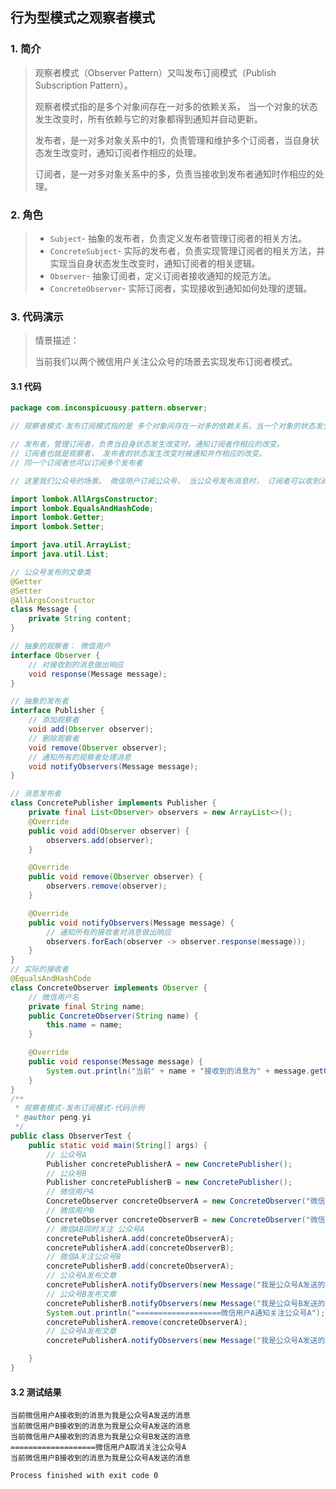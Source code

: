 ## 行为型模式之观察者模式

### 1. 简介

> 观察者模式（Observer Pattern）又叫发布订阅模式（Publish Subscription Pattern）。
>
> 观察者模式指的是多个对象间存在一对多的依赖关系， 当一个对象的状态发生改变时，所有依赖与它的对象都得到通知并自动更新。
>
> 发布者，是一对多对象关系中的1，负责管理和维护多个订阅者，当自身状态发生改变时，通知订阅者作相应的处理。
>
> 订阅者，是一对多对象关系中的多，负责当接收到发布者通知时作相应的处理。

### 2. 角色

> - `Subject`- 抽象的发布者，负责定义发布者管理订阅者的相关方法。
> - `ConcreteSubject`- 实际的发布者，负责实现管理订阅者的相关方法，并实现当自身状态发生改变时，通知订阅者的相关逻辑。
> - `Observer`- 抽象订阅者，定义订阅者接收通知的规范方法。
> - `ConcreteObserver`- 实际订阅者，实现接收到通知如何处理的逻辑。

### 3. 代码演示

> 情景描述：
>
> 当前我们以两个微信用户关注公众号的场景去实现发布订阅者模式。

#### 3.1 代码

```java
package com.inconspicuousy.pattern.observer;

// 观察者模式-发布订阅模式指的是 多个对象间存在一对多的依赖关系，当一个对象的状态发生改变时，所有依赖于它的对象都得到通知并被自动更新。

// 发布者，管理订阅者，负责当自身状态发生改变时，通知订阅者作相应的改变。
// 订阅者也就是观察者， 发布者的状态发生改变时被通知并作相应的改变。
// 同一个订阅者也可以订阅多个发布者

// 这里我们公众号的场景。 微信用户订阅公众号， 当公众号发布消息时， 订阅者可以收到消息

import lombok.AllArgsConstructor;
import lombok.EqualsAndHashCode;
import lombok.Getter;
import lombok.Setter;

import java.util.ArrayList;
import java.util.List;

// 公众号发布的文章类
@Getter
@Setter
@AllArgsConstructor
class Message {
    private String content;
}

// 抽象的观察者： 微信用户
interface Observer {
    // 对接收到的消息做出响应
    void response(Message message);
}

// 抽象的发布者
interface Publisher {
    // 添加观察者
    void add(Observer observer);
    // 删除观察者
    void remove(Observer observer);
    // 通知所有的观察者处理消息
    void notifyObservers(Message message);
}

// 消息发布者
class ConcretePublisher implements Publisher {
    private final List<Observer> observers = new ArrayList<>();
    @Override
    public void add(Observer observer) {
        observers.add(observer);
    }

    @Override
    public void remove(Observer observer) {
        observers.remove(observer);
    }

    @Override
    public void notifyObservers(Message message) {
        // 通知所有的接收者对消息做出响应
        observers.forEach(observer -> observer.response(message));
    }
}
// 实际的接收者
@EqualsAndHashCode
class ConcreteObserver implements Observer {
    // 微信用户名
    private final String name;
    public ConcreteObserver(String name) {
        this.name = name;
    }

    @Override
    public void response(Message message) {
        System.out.println("当前" + name + "接收到的消息为" + message.getContent());
    }
}
/**
 * 观察者模式-发布订阅模式-代码示例
 * @author peng.yi
 */
public class ObserverTest {
    public static void main(String[] args) {
        // 公众号A
        Publisher concretePublisherA = new ConcretePublisher();
        // 公众号B
        Publisher concretePublisherB = new ConcretePublisher();
        // 微信用户A
        ConcreteObserver concreteObserverA = new ConcreteObserver("微信用户A");
        // 微信用户B
        ConcreteObserver concreteObserverB = new ConcreteObserver("微信用户B");
        // 微信AB同时关注 公众号A
        concretePublisherA.add(concreteObserverA);
        concretePublisherA.add(concreteObserverB);
        // 微信A关注公众号B
        concretePublisherB.add(concreteObserverA);
        // 公众号A发布文章
        concretePublisherA.notifyObservers(new Message("我是公众号A发送的消息"));
        // 公众号B发布文章
        concretePublisherB.notifyObservers(new Message("我是公众号B发送的消息"));
        System.out.println("===================微信用户A通知关注公众号A");
        concretePublisherA.remove(concreteObserverA);
        // 公众号A发布文章
        concretePublisherA.notifyObservers(new Message("我是公众号A发送的消息"));

    }
}
```

#### 3.2 测试结果

```
当前微信用户A接收到的消息为我是公众号A发送的消息
当前微信用户B接收到的消息为我是公众号A发送的消息
当前微信用户A接收到的消息为我是公众号B发送的消息
===================微信用户A取消关注公众号A
当前微信用户B接收到的消息为我是公众号A发送的消息

Process finished with exit code 0
```

